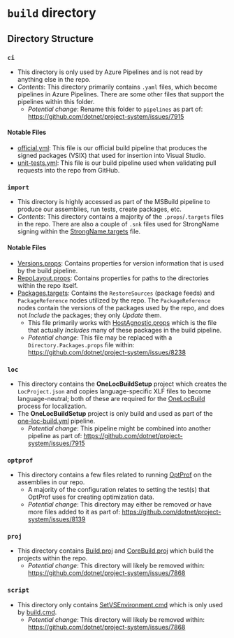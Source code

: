 # `build` directory
## Directory Structure
### `ci`
- This directory is only used by Azure Pipelines and is not read by anything else in the repo.
- *Contents*: This directory primarily contains `.yaml` files, which become pipelines in Azure Pipelines. There are some other files that support the pipelines within this folder.
  - *Potential change*: Rename this folder to `pipelines` as part of: https://github.com/dotnet/project-system/issues/7915

#### Notable Files
- [official.yml](ci\official.yml): This file is our official build pipeline that produces the signed packages (VSIX) that used for insertion into Visual Studio.
- [unit-tests.yml](ci\unit-tests.yml): This file is our build pipeline used when validating pull requests into the repo from GitHub.

### `import`
- This directory is highly accessed as part of the MSBuild pipeline to produce our assemblies, run tests, create packages, etc.
- *Contents*: This directory contains a majority of the `.props`/`.targets` files in the repo. There are also a couple of `.snk` files used for StrongName signing within the [StrongName.targets](import\StrongName.targets) file.

#### Notable Files
- [Versions.props](import\Versions.props): Contains properties for version information that is used by the build pipeline.
- [RepoLayout.props](import\RepoLayout.props): Contains properties for paths to the directories within the repo itself.
- [Packages.targets](import\Packages.targets): Contains the `RestoreSources` (package feeds) and `PackageReference` nodes utilized by the repo. The `PackageReference` nodes contain the versions of the packages used by the repo, and does not *Include* the packages; they only *Update* them.
  - This file primarily works with [HostAgnostic.props](import\HostAgnostic.props) which is the file that actually *Includes* many of these packages in the build pipeline.
  - *Potential change*: This file may be replaced with a `Directory.Packages.props` file within: https://github.com/dotnet/project-system/issues/8238

### `loc`
- This directory contains the **OneLocBuildSetup** project which creates the `LocProject.json` and copies language-specific XLF files to become language-neutral; both of these are required for the [OneLocBuild](https://aka.ms/OneLocBuild) process for localization.
- The **OneLocBuildSetup** project is only build and used as part of the [one-loc-build.yml](ci\one-loc-build.yml) pipeline.
  - *Potential change*: This pipeline might be combined into another pipeline as part of: https://github.com/dotnet/project-system/issues/7915

### `optprof`
- This directory contains a few files related to running [OptProf](https://aka.ms/OptProf) on the assemblies in our repo.
  - A majority of the configuration relates to setting the test(s) that OptProf uses for creating optimization data.
  - *Potential change*: This directory may either be removed *or* have more files added to it as part of: https://github.com/dotnet/project-system/issues/8139

### `proj`
- This directory contains [Build.proj](proj\Build.proj) and [CoreBuild.proj](proj\CoreBuild.proj) which build the projects within the repo.
  - *Potential change*: This directory will likely be removed within: https://github.com/dotnet/project-system/issues/7868

### `script`
- This directory only contains [SetVSEnvironment.cmd](script\SetVSEnvironment.cmd) which is only used by [build.cmd](..\build.cmd).
  - *Potential change*: This directory will likely be removed within: https://github.com/dotnet/project-system/issues/7868